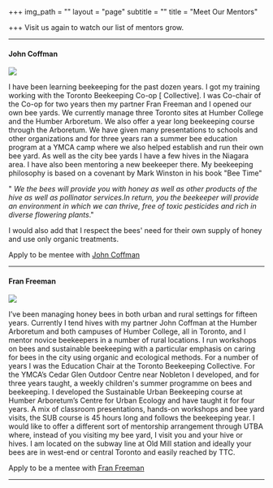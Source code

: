 +++
img_path = ""
layout = "page"
subtitle = ""
title = "Meet Our Mentors"

+++
Visit us again to watch our list of mentors grow.

***

#### John Coffman

![](/images/johncoffman.jpg)

I have been learning beekeeping for the past dozen years. I got my training working with the Toronto Beekeeping Co-op \[ Collective\]. I was Co-chair of the Co-op for two years then my partner Fran Freeman and I opened our own bee yards. We currently manage three Toronto sites at Humber College and the Humber Arboretum. We also offer a year long beekeeping course through the Arboretum. We have given many presentations to schools and other organizations and for three years ran a summer bee education program at a YMCA camp where we also helped establish and run their own bee yard. As well as the city bee yards I have a few hives in the Niagara area. I have also been mentoring a new beekeeper there. My beekeeping philosophy is based on a covenant by Mark Winston in his book "Bee Time"

" _We the bees will provide you with honey as well as other products of the hive as well as pollinator services.In return, you the beekeeper will provide an environment in which we can thrive, free of toxic pesticides and rich in diverse flowering plants_."

I would also add that I respect the bees' need for their own supply of honey and use only organic treatments.

Apply to be mentee with  [John Coffman ](https://airtable.com/shrvYk3IFuDjjPwQr)

***

#### Fran Freeman

![](/images/76e1e661.jpeg)

I’ve been managing honey bees in both urban and rural settings for fifteen years. Currently I tend hives with my partner John Coffman at the Humber Arboretum and both campuses of Humber College, all in Toronto, and I mentor novice beekeepers in a number of rural locations. I run workshops on bees and sustainable beekeeping with a particular emphasis on caring for bees in the city using organic and ecological methods. For a number of years I was the Education Chair at the Toronto Beekeeping Collective. For the YMCA’s Cedar Glen Outdoor Centre near Nobleton I developed, and for three years taught, a weekly children's summer programme on bees and beekeeping. I developed the Sustainable Urban Beekeeping course at Humber Arboretum’s Centre for Urban Ecology and have taught it for four years. A mix of classroom presentations, hands-on workshops and bee yard visits, the SUB course is 45 hours long and follows the beekeeping year. I would like to offer a different sort of mentorship arrangement through UTBA where, instead of you visiting my bee yard, I visit you and your hive or hives. I am located on the subway line at Old Mill station and ideally your bees are in west-end or central Toronto and easily reached by TTC.

Apply to be a mentee with [Fran Freeman](https://airtable.com/shroNZmRUuCyBmccb)

***